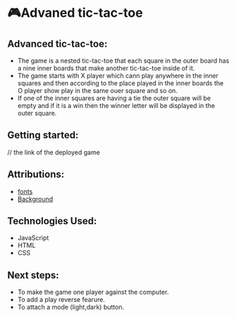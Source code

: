 # 🎮Advaned tic-tac-toe

## Advanced tic-tac-toe:
- The game is a nested tic-tac-toe that each square in the outer board has a nine inner boards that make another tic-tac-toe inside of it.
- The game starts with X player which cann play anywhere in the inner squares and then according to the place played in the inner boards the O player show play in the same ouer square and so on.
- If one of the inner squares are having a tie the outer square will be empty and if it is a win then the winner letter will be displayed in the outer square.

## Getting started:
// the link of the deployed game

## Attributions: 

- [fonts](https://fonts.google.com/share?selection.family=Pixelify+Sans:wght@400..700|Press+Start+2P|Silkscreen:wght@400;700|Tektur:wght@400..900|VT323)
- [Background](https://chatgpt.com/)

 ## Technologies Used:
- JavaScript
- HTML
- CSS

## Next steps:
- To make the game one player against the computer.
- To add a play reverse fearure.
- To attach a  mode (light,dark) button.
 
